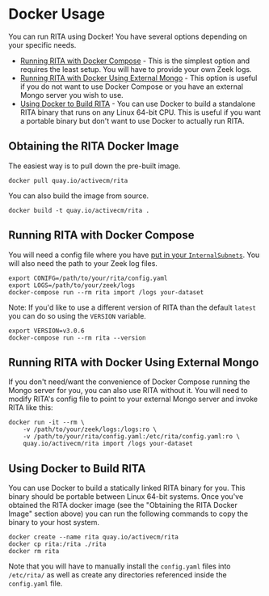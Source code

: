 # Docker Usage

You can run RITA using Docker! You have several options depending on your specific needs.
* [Running RITA with Docker Compose](#running-rita-with-docker-compose) - This is the simplest option and requires the least setup. You will have to provide your own Zeek logs.
* [Running RITA with Docker Using External Mongo](#running-rita-with-docker-using-external-mongo) - This option is useful if you do not want to use Docker Compose or you have an external Mongo server you wish to use.
* [Using Docker to Build RITA](#using-docker-to-build-rita) - You can use Docker to build a standalone RITA binary that runs on any Linux 64-bit CPU. This is useful if you want a portable binary but don't want to use Docker to actually run RITA.

## Obtaining the RITA Docker Image

The easiest way is to pull down the pre-built image.

```
docker pull quay.io/activecm/rita
```

You can also build the image from source.

```
docker build -t quay.io/activecm/rita .
```

## Running RITA with Docker Compose

You will need a config file where you have [put in your `InternalSubnets`](../Readme.md#configuration-file).
You will also need the path to your Zeek log files.

```
export CONIFG=/path/to/your/rita/config.yaml
export LOGS=/path/to/your/zeek/logs
docker-compose run --rm rita import /logs your-dataset
```

Note: If you'd like to use a different version of RITA than the default `latest` you can do so using the `VERSION` variable.

```
export VERSION=v3.0.6
docker-compose run --rm rita --version
```

## Running RITA with Docker Using External Mongo

If you don't need/want the convenience of Docker Compose running the Mongo server for you, you can also use RITA without it. You will need to modify RITA's config file to point to your external Mongo server and invoke RITA like this:

```
docker run -it --rm \
	-v /path/to/your/zeek/logs:/logs:ro \
	-v /path/to/your/rita/config.yaml:/etc/rita/config.yaml:ro \
	quay.io/activecm/rita import /logs your-dataset
```

## Using Docker to Build RITA

You can use Docker to build a statically linked RITA binary for you. This binary should be portable between Linux 64-bit systems. Once you've obtained the RITA docker image (see the "Obtaining the RITA Docker Image" section above) you can run the following commands to copy the binary to your host system.

```
docker create --name rita quay.io/activecm/rita
docker cp rita:/rita ./rita
docker rm rita
```

Note that you will have to manually install the `config.yaml` files into `/etc/rita/` as well as create any directories referenced inside the `config.yaml` file.
